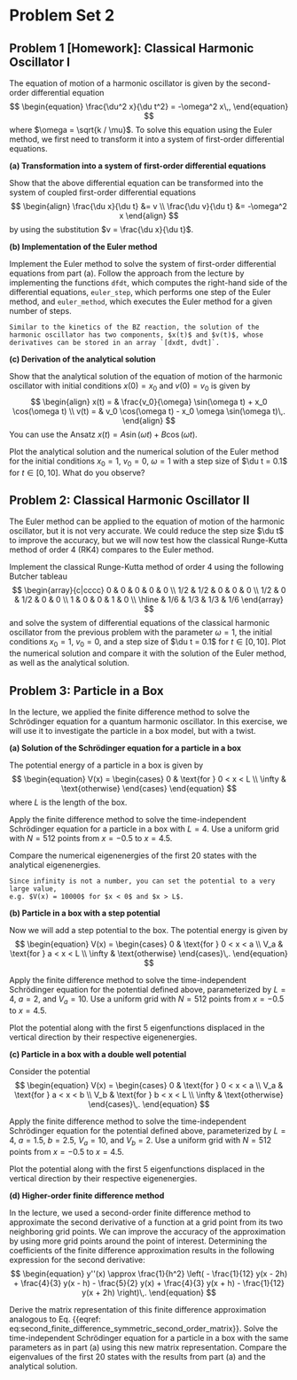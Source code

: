 # Problem Set 2

## Problem 1 [Homework]: Classical Harmonic Oscillator I

<!--- ANCHOR: aufgabe_1 --->
The equation of motion of a harmonic oscillator is given by the second-order differential equation
$$
\begin{equation}
    \frac{\du^2 x}{\du t^2} = -\omega^2 x\,,
\end{equation}
$$
where $\omega = \sqrt{k / \mu}$. To solve this equation using the Euler method, we first need to transform it into a system of first-order differential equations.

**(a) Transformation into a system of first-order differential equations**

Show that the above differential equation can be transformed into the system of coupled first-order differential equations
$$
\begin{align}
    \frac{\du x}{\du t} &= v \\
    \frac{\du v}{\du t} &= -\omega^2 x
\end{align}
$$
by using the substitution $v = \frac{\du x}{\du t}$.


<!-- **Solution:**

We are given the second-order differential equation:
$$
\frac{\du^2 x}{\du t^2} = -\omega^2 x
$$
We introduce the substitution $v = \frac{\du x}{\du t}$. This is our first first-order differential equation:
$$
\frac{\du x}{\du t} = v
$$
Now, we need to find an expression for $\frac{\du v}{\du t}$. We can differentiate our substitution $v = \frac{\du x}{\du t}$ with respect to $t$:
$$
\frac{\du v}{\du t} = \frac{\du}{\du t} \left( \frac{\du x}{\du t} \right) = \frac{\du^2 x}{\du t^2}
$$
From the original second-order differential equation, we know that $\frac{\du^2 x}{\du t^2} = -\omega^2 x$.
Substituting this into the expression for $\frac{\du v}{\du t}$, we get our second first-order differential equation:
$$
\frac{\du v}{\du t} = -\omega^2 x
$$
Thus, the system of coupled first-order differential equations is:
$$
\begin{align}
    \frac{\du x}{\du t} &= v \\
    \frac{\du v}{\du t} &= -\omega^2 x
\end{align}
$$ -->


**(b) Implementation of the Euler method**

Implement the Euler method to solve the system of first-order differential equations from part (a). Follow the approach from the lecture by implementing the functions `dfdt`, which computes the right-hand side of the differential equations, `euler_step`, which performs one step of the Euler method, and `euler_method`, which executes the Euler method for a given number of steps.

```admonish tip title="Tip"
Similar to the kinetics of the BZ reaction, the solution of the harmonic oscillator has two components, $x(t)$ and $v(t)$, whose derivatives can be stored in an array `[dxdt, dvdt]`.
```


<!-- **Solution:**
```python
{{#include ../codes/02-differential_equations/exercise_02.py:exercise_01_b}}
``` -->


**(c) Derivation of the analytical solution**

Show that the analytical solution of the equation of motion of the harmonic oscillator with initial conditions $x(0) = x_0$ and $v(0) = v_0$ is given by
$$
\begin{align}
    x(t) = & \frac{v_0}{\omega} \sin(\omega t) + x_0 \cos(\omega t) \\
    v(t) = & v_0 \cos(\omega t) - x_0 \omega \sin(\omega t)\,.
\end{align}
$$
You can use the Ansatz $x(t) = A \sin(\omega t) + B \cos(\omega t)$.

Plot the analytical solution and the numerical solution of the Euler method for the initial conditions $x_0 = 1$, $v_0 = 0$, $\omega = 1$ with a step size of $\du t = 0.1$ for $t \in [0, 10]$. What do you observe?


<!-- **Solution:**

We are given the Ansatz for the solution $x(t)$:
$$
x(t) = A \sin(\omega t) + B \cos(\omega t)
$$
We need to find the velocity $v(t)$ by differentiating $x(t)$ with respect to $t$:
$$
v(t) = \frac{\du x}{\du t} = \frac{\du}{\du t} (A \sin(\omega t) + B \cos(\omega t))
$$
$$
v(t) = A \omega \cos(\omega t) - B \omega \sin(\omega t)
$$
Now we apply the initial conditions: $x(0) = x_0$ and $v(0) = v_0$.

For $x(t)$:
$$
x(0) = A \sin(\omega \cdot 0) + B \cos(\omega \cdot 0)
$$
$$
x_0 = A \sin(0) + B \cos(0)
$$
$$
x_0 = A \cdot 0 + B \cdot 1
$$
$$
x_0 = B
$$
So, we find that $B = x_0$.

For $v(t)$:
$$
v(0) = A \omega \cos(\omega \cdot 0) - B \omega \sin(\omega \cdot 0)
$$
$$
v_0 = A \omega \cos(0) - B \omega \sin(0)
$$
$$
v_0 = A \omega \cdot 1 - B \omega \cdot 0
$$
$$
v_0 = A \omega
$$
So, we find that $A = \frac{v_0}{\omega}$.

Now, substitute the expressions for $A$ and $B$ back into the equations for $x(t)$ and $v(t)$:

For $x(t)$:
$$
x(t) = \left(\frac{v_0}{\omega}\right) \sin(\omega t) + (x_0) \cos(\omega t)
$$
$$
x(t) = \frac{v_0}{\omega} \sin(\omega t) + x_0 \cos(\omega t)
$$
For $v(t)$:
$$
v(t) = \left(\frac{v_0}{\omega}\right) \omega \cos(\omega t) - (x_0) \omega \sin(\omega t)
$$
$$
v(t) = v_0 \cos(\omega t) - x_0 \omega \sin(\omega t)
$$ 


```python
{{#include ../codes/02-differential_equations/exercise_02.py:exercise_01_c}}
```

![Euler method vs analytical solution](../assets/figures/02-differential_equations/euler_harm_osc.svg) -->


<!--- ANCHOR_END: aufgabe_1 --->

## Problem 2: Classical Harmonic Oscillator II

The Euler method can be applied to the equation of motion of the harmonic oscillator, but it is not very accurate. We could reduce the step size $\du t$ to improve the accuracy, but we will now test how the classical Runge-Kutta method of order 4 (RK4) compares to the Euler method.

Implement the classical Runge-Kutta method of order 4 using the following Butcher tableau
$$
  \begin{array}{c|cccc}
    0 & 0 & 0 & 0 & 0 \\
    1/2 & 1/2 & 0 & 0 & 0 \\
    1/2 & 0 & 1/2 & 0 & 0 \\
    1 & 0 & 0 & 1 & 0 \\ \hline
      & 1/6 & 1/3 & 1/3 & 1/6
  \end{array}
$$
and solve the system of differential equations of the classical harmonic oscillator from the previous problem with the parameter $\omega = 1$, the initial conditions $x_0 = 1$, $v_0 = 0$, and a step size of $\du t = 0.1$ for $t \in [0, 10]$. Plot the numerical solution and compare it with the solution of the Euler method, as well as the analytical solution.

<!-- **Solution:**
```python
{{#include ../codes/02-differential_equations/exercise_02.py:exercise_02}}
```

![RK4 method vs Euler method vs analytical solution](../assets/figures/02-differential_equations/euler_rk4_harm_osc.svg) -->

<!--- ANCHOR_END: aufgabe_2 --->


## Problem 3: Particle in a Box


In the lecture, we applied the finite difference method to solve the
Schrödinger equation for a quantum harmonic oscillator. In this exercise, we will
use it to investigate the particle in a box model, but with a twist.

**(a) Solution of the Schrödinger equation for a particle in a box**

The potential energy of a particle in a box is given by
$$
\begin{equation}
    V(x) = \begin{cases}
        0 & \text{for } 0 < x < L \\
        \infty & \text{otherwise}
    \end{cases}
\end{equation}
$$
where $L$ is the length of the box. 

Apply the finite difference method to solve the time-independent
Schrödinger equation for a particle in a box with $L = 4$.
Use a uniform grid with $N = 512$ points from $x = -0.5$ to $x = 4.5$.

Compare the numerical eigenenergies of the first 20 states with the analytical
eigenenergies.

```admonish tip title="Hint"
Since infinity is not a number, you can set the potential to a very large value,
e.g. $V(x) = 10000$ for $x < 0$ and $x > L$.
```

<!-- **Solution:**
```python
{{#include ../codes/02-differential_equations/exercise_02.py:exercise_03_a}}
```

![Particle in a box](../assets/figures/02-differential_equations/fdm_particle_in_box.svg) -->


**(b) Particle in a box with a step potential**

Now we will add a step potential to the box. The potential energy is given by
$$
\begin{equation}
    V(x) = \begin{cases}
        0 & \text{for } 0 < x < a \\
        V_a & \text{for } a < x < L \\
        \infty & \text{otherwise}
    \end{cases}\,.
\end{equation}
$$

Apply the finite difference method to solve the time-independent
Schrödinger equation for the potential defined above,
parameterized by $L = 4$, $a = 2$, and $V_a = 10$. 
Use a uniform grid with $N = 512$ points from $x = -0.5$ to $x = 4.5$.

Plot the potential along with the first 5 eigenfunctions
displaced in the vertical direction by their respective eigenenergies.

<!-- **Solution:**
```python
{{#include ../codes/02-differential_equations/exercise_02.py:exercise_03_b}}
```

![Particle in a box with a step potential](../assets/figures/02-differential_equations/fdm_particle_in_box_step.svg) -->


**(c) Particle in a box with a double well potential**

Consider the potential
$$
\begin{equation}
    V(x) = \begin{cases}
        0 & \text{for } 0 < x < a \\
        V_a & \text{for } a < x < b \\
        V_b & \text{for } b < x < L \\
        \infty & \text{otherwise}
    \end{cases}\,.
\end{equation}
$$

Apply the finite difference method to solve the time-independent
Schrödinger equation for the potential defined above,
parameterized by $L = 4$, $a = 1.5$, $b = 2.5$, $V_a = 10$, and $V_b = 2$.
Use a uniform grid with $N = 512$ points from $x = -0.5$ to $x = 4.5$.

Plot the potential along with the first 5 eigenfunctions
displaced in the vertical direction by their respective eigenenergies.

<!-- **Solution:**
```python
{{#include ../codes/02-differential_equations/exercise_02.py:exercise_03_c}}
```

![Particle in a box with a double well potential](../assets/figures/02-differential_equations/fdm_particle_in_box_double_well.svg) -->


**(d) Higher-order finite difference method**

In the lecture, we used a second-order finite difference method to approximate the second derivative of a function at a grid point from its two neighboring grid points. We can improve the accuracy of the approximation by using more grid points around the point of interest. Determining the coefficients of the finite difference approximation results in the following expression for the second derivative:
$$
\begin{equation}
  y''(x) \approx \frac{1}{h^2} \left( 
    - \frac{1}{12} y(x - 2h) 
    + \frac{4}{3} y(x - h) 
    - \frac{5}{2} y(x) 
    + \frac{4}{3} y(x + h) 
    - \frac{1}{12} y(x + 2h)
\right)\,.
\end{equation}
$$

Derive the matrix representation of this finite difference approximation
analogous to Eq. {{eqref: eq:second_finite_difference_symmetric_second_order_matrix}}.
Solve the time-independent Schrödinger equation for a particle in a box 
with the same parameters as in part (a) using this new matrix representation.
Compare the eigenvalues of the first 20 states with the results from part (a) 
and the analytical solution.

<!-- **Solution:**
```python
{{#include ../codes/02-differential_equations/exercise_02.py:exercise_03_d}}
```

![Particle in a box with a higher-order finite difference method](../assets/figures/02-differential_equations/fdm_particle_in_box_higher_order.svg) -->

<!--- ANCHOR_END: aufgabe_3 --->